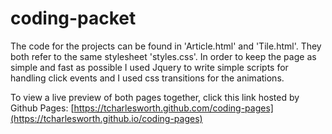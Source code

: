 # coding-packet

The code for the projects can be found in 'Article.html' and 'Tile.html'. They both refer to the same stylesheet 'styles.css'. In order to keep
the page as simple and fast as possible I used Jquery to write simple scripts for handling click events and I used css transitions for
the animations.

To view a live preview of both pages together, click this link hosted by Github Pages: [https://tcharlesworth.github.com/coding-pages](https://tcharlesworth.github.io/coding-pages)
